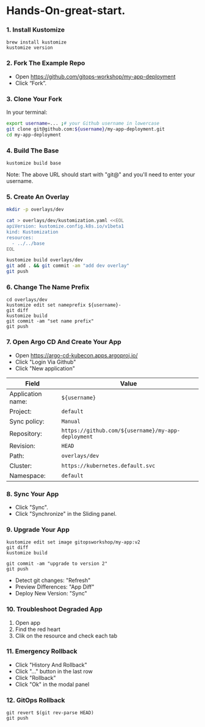 # Hands-On-great-start.

### 1. Install Kustomize

```
brew install kustomize
kustomize version
```

### 2. Fork The Example Repo

* Open https://github.com/gitops-workshop/my-app-deployment
* Click “Fork”. 

### 3. Clone Your Fork

In your terminal:

```bash
export username=... ;# your Github username in lowercase
git clone git@github.com:${username}/my-app-deployment.git
cd my-app-deployment
```

### 4. Build The Base

```
kustomize build base
```

Note: The above URL should start with "git@" and you'll need to enter your username.

### 5. Create An Overlay

```bash
mkdir -p overlays/dev
```

```bash
cat > overlays/dev/kustomization.yaml <<EOL
apiVersion: kustomize.config.k8s.io/v1beta1
kind: Kustomization
resources:
  - ../../base
EOL
```

```bash
kustomize build overlays/dev
git add . && git commit -am "add dev overlay"
git push
```

### 6. Change The Name Prefix

```
cd overlays/dev
kustomize edit set nameprefix ${username}-
git diff
kustomize build
git commit -am "set name prefix"
git push
```

### 7. Open Argo CD And Create Your App

* Open https://argo-cd-kubecon.apps.argoproj.io/
* Click "Login Via Github"
* Click "New application"

| Field | Value |
|-------|-------|
| Application name: | `${username}` |
| Project: | `default` |
| Sync policy: | `Manual` |
| Repository: | `https://github.com/${username}/my-app-deployment` |
| Revision: | `HEAD` |
| Path: | `overlays/dev` |
| Cluster: | `https://kubernetes.default.svc` |
| Namespace: | `default` |
  
### 8. Sync Your App

* Click "Sync".
* Click "Synchronize" in the Sliding panel.

### 9. Upgrade Your App

```
kustomize edit set image gitopsworkshop/my-app:v2
git diff
kustomize build
```

```
git commit -am "upgrade to version 2"
git push
```

* Detect git changes: "Refresh"
* Preview Differences: "App Diff"
* Deploy New Version: "Sync"

### 10. Troubleshoot Degraded App

1. Open app
2. Find the red heart
3. Clik on the resource and check each tab

### 11. Emergency Rollback

* Click "History And Rollback"
* Click "..." button in the last row
* Click "Rollback"
* Click "Ok" in the modal panel

### 12. GitOps Rollback

```
git revert $(git rev-parse HEAD)
git push
```
